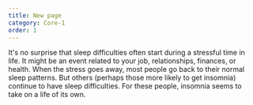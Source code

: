 ```yaml
---
title: New page
category: Core-1
order: 1
---
```



It's no surprise that sleep difficulties often start during a stressful time in life. It might be an event related to your job, relationships, finances, or health. When the stress goes away, most people go back to their normal sleep patterns. But others (perhaps those more likely to get insomnia) continue to have sleep difficulties. For these people, insomnia seems to take on a life of its own.